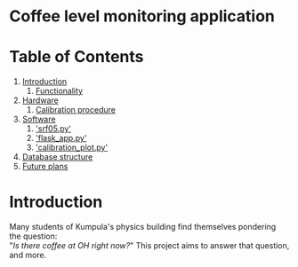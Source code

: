 

# Coffee level monitoring application

# Table of Contents

1. [Introduction](#introduction)
   1. [Functionality](#functionality)
2. [Hardware](#hardware)
   1. [Calibration procedure](#calibration)
3. [Software](#software)
   1. ['srf05.py'](#rpiscript)
   2. ['flask_app.py'](#flaskapp)
   3. ['calibration_plot.py'](#calibrationplot)
4. [Database structure](#data)
5. [Future plans](#future)

# Introduction
Many students of Kumpula's physics building find themselves pondering the question: <br>
"_Is there coffee at OH right now?_"
This project aims to answer that question, and more.